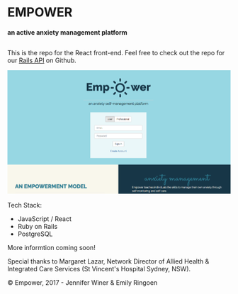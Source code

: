 # EMPOWER
#### an active anxiety management platform
##

This is the repo for the React front-end. Feel free to check out the repo for our [Rails API](https://github.com/jenniferwiner/empower-api) on Github.

[![Empower Video Walkthrough](src/assets/images/empower_screenshot.jpg)](https://youtu.be/fvajtzxKkNg)

Tech Stack:
- JavaScript / React
- Ruby on Rails
- PostgreSQL

More informtion coming soon!

Special thanks to Margaret Lazar, Network Director of Allied Health
& Integrated Care Services (St Vincent's Hospital Sydney, NSW).

&copy; Empower, 2017 - Jennifer Winer & Emily Ringoen
